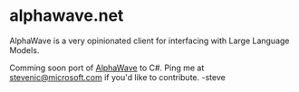 # alphawave.net
AlphaWave is a very opinionated client for interfacing with Large Language Models.

Comming soon port of [AlphaWave](https://github.com/Stevenic/alphawave) to C#. Ping me at stevenic@microsoft.com if you'd like to contribute. -steve
